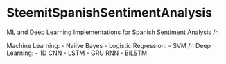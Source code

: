 # SteemitSpanishSentimentAnalysis
ML and Deep Learning Implementations for Spanish Sentiment Analysis /n

  Machine Learning:
    - Naiive Bayes
    - Logistic Regression.
    - SVM /n
  Deep Learning:
    - 1D CNN
    - LSTM
    - GRU RNN 
    - BiLSTM

